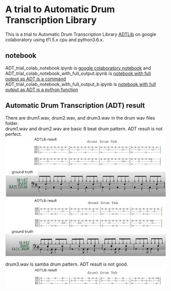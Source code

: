 # A trial to Automatic Drum Transcription Library

This is a trial to Automatic Drum Transcription Library [ADTLib](https://github.com/CarlSouthall/ADTLib) on google colaboratory using  tf1.5.x cpu and python3.6.x.  

## notebook
ADT_trial_colab_notebook.ipynb is [google colaboratory notebook](https://colab.research.google.com/github/shun60s/ADTLib-trial/blob/master/ADT_trial_colab_notebook.ipynb) and ADT_trial_colab_notebook_with_full_output.ipynb is [notebook with full output as ADT is a command](https://colab.research.google.com/github/shun60s/ADTLib-trial/blob/master/ADT_trial_colab_notebook_with_full_output.ipynb)  
ADT_trial_colab_notebook_with_full_output_b.ipynb is [notebook with full output as ADT is a python function](https://colab.research.google.com/github/shun60s/ADTLib-trial/blob/master/ADT_trial_colab_notebook_with_full_output_b.ipynb)  


## Automatic Drum Transcription (ADT) result 
There are drum1.wav, drum2.wav, and drum3.wav in the drum wav files folder.  
drum1.wav and drum2.wav are basic 8 beat drum pattern. ADT result is not perfect.  
![figure1](docs/drum1_result_vs_ground_truth.jpg)  
![figure2](docs/drum2_result_vs_ground_truth.jpg)  

drum3.wav is samba drum pattern. ADT result is not good.  
![figure3](docs/drum3_result_.jpg)  










